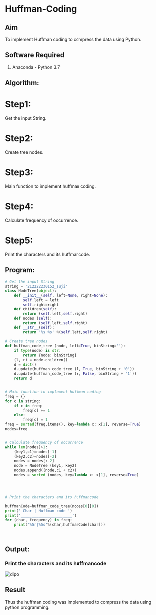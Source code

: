# Huffman-Coding
## Aim
To implement Huffman coding to compress the data using Python.

## Software Required
1. Anaconda - Python 3.7

## Algorithm:
# Step1:
Get the input String.

# Step2:
Create tree nodes.

# Step3:
Main function to implement huffman coding.

# Step4:
Calculate frequency of occurrence.

# Step5:
Print the characters and its huffmancode.



 
## Program:

```Python
# Get the input String
string = '212222230152_suji'
class NodeTree(object):
    def __init__(self, left=None, right=None): 
        self.left = left
        self.right=right
    def children(self):
        return (self.left,self.right)
    def nodes (self):
        return (self.left,self.right)
    def __str__(self):
        return '%s %s' %(self.left,self.right)

# Create tree nodes
def huffman_code_tree (node, left=True, binString=''):
    if type(node) is str:
        return {node: binString}
    (l, r) = node.children()
    d = dict()
    d.update(huffman_code_tree (l, True, binString + '0'))
    d.update(huffman_code_tree (r, False, binString + '1'))
    return d


# Main function to implement huffman coding
freq = {}
for c in string:
    if c in freq:
        freq[c] += 1
    else:
        freq[c] = 1
freq = sorted(freq.items(), key=lambda x: x[1], reverse=True)
nodes=freq


# Calculate frequency of occurrence
while len(nodes)>1:
    (key1,c1)=nodes[-1]
    (key2,c2)=nodes[-2]
    nodes = nodes[:-2]
    node = NodeTree (key1, key2)
    nodes.append((node,c1 + c2))
    nodes = sorted (nodes, key=lambda x: x[1], reverse=True)




# Print the characters and its huffmancode

huffmanCode=huffman_code_tree(nodes[0][0])
print(' Char | Huffman code ') 
print('_______________________')
for (char, frequency) in freq:
    print('%5r|%5s'%(char,huffmanCode[char]))




```
## Output:

### Print the characters and its huffmancode
![dipo](https://github.com/sujigunasekar/Huffman-Coding/assets/119559822/3958f402-0038-4364-aae7-9979be00e97b)



## Result
Thus the huffman coding was implemented to compress the data using python programming.
